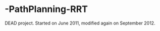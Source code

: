 -PathPlanning-RRT
=================
DEAD project.  Started on June 2011, modified again on September 2012.
